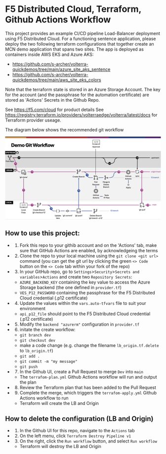 # F5 Distributed Cloud, Terraform, Github Actions Workflow

This project provides an example CI/CD pipeline Load-Balancer deployment using F5 Distributed Cloud.  For a functioning sentence application, please deploy the two following terraform configurations that together create an MCN demo application that spans two sites.  The app is deployed as containers inside AWS EKS and Azure AKS:

- https://github.com/s-archer/volterra-quickdemos/tree/main/azure_site_aks_sentence
- https://github.com/s-archer/volterra-quickdemos/tree/main/aws_site_eks_colors

Note that the terraform state is stored in an Azure Storage Account.  The key for the account (and the passphrase for the automation certificate) are stored as 'Actions' Secrets in the Github Repo.

See https://f5.com/cloud for product details
See https://registry.terraform.io/providers/volterraedge/volterra/latest/docs for Terraform provider useage.

The diagram below shows the recommended git workflow

![alt text for screen readers](/images/workflow.png "Diagram of F5 Distributed Cloud automation workflow")


## How to use this project:

- 1. Fork this repo to your githib account and on the 'Actions' tab, make sure that GitHub Actions are enabled, by acknowledgeing the terms
- 2. Clone the repo to your local machine using the `git clone <git url>` command (you can get the git url by clicking the green `<> Code` button on the `<> Code` tab within your fork of the repo)
- 3. In your GitHub repo, go to `Settings`>`Security`>`Secrets and variables`>`Actions` and create two `Repository Secrets`:
    - `AZURE_BACKEND_KEY` containing the key value to access the Azure Storage backend (the one defined in `provider.tf`)
    - `VES_P12_PASSWORD` containing the passphrase for the F5 Distributed Cloud credential (.p12 certificate)
- 4. Update the values within the `vars.auto-tfvars` file to suit your environment
    - `api_p12_file` should point to the F5 Distributed Cloud credential (.p12 certificate)
- 5. Modify the `backend "azurerm"` configuration in `provider.tf`
- 6. initate the create workflow:
    - `git branch dev`
    - `git checkout dev`
    - make a code change (e.g. change the filename `lb_origin.tf.delete` to `lb_origin.tf`)
    - `git add .`
    - `git commit -m "my message"`
    - `git push`   
- 7. In the Github UI, create a Pull Request to merge `Dev` into `main`
    - The `terrafom-plan.yml` Github Actions workflow will run and output the plan
- 8. Review the Terraform plan that has been added to the Pull Request
- 9. Complete the merge, which triggers the `terrafom-apply.yml` Github Actions workflow to run
    - Terraform will create the LB and Origin

## How to delete the configuration (LB and Origin)

- 1. In the Github UI for this repo, navigate to the `Actions` tab
- 2. On the left menu, click `Terraform Destroy Pipeline v1`
- 3. On the right, click the `Run workflow` button, and select `Run workflow`
    - Terraform will destroy the LB and Origin
